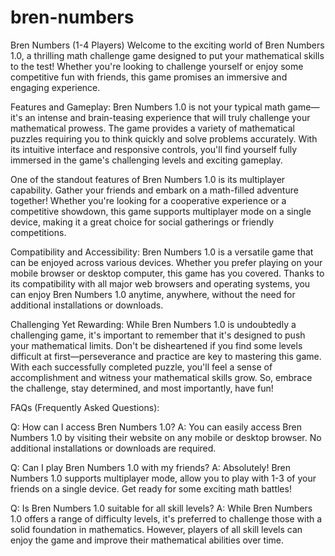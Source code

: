 # bren-numbers
Bren Numbers (1-4 Players)
Welcome to the exciting world of Bren Numbers 1.0, a thrilling math challenge game designed to put your mathematical skills to the test! Whether you're looking to challenge yourself or enjoy some competitive fun with friends, this game promises an immersive and engaging experience.

Features and Gameplay:
Bren Numbers 1.0 is not your typical math game—it's an intense and brain-teasing experience that will truly challenge your mathematical prowess. The game provides a variety of mathematical puzzles requiring you to think quickly and solve problems accurately. With its intuitive interface and responsive controls, you'll find yourself fully immersed in the game's challenging levels and exciting gameplay.

One of the standout features of Bren Numbers 1.0 is its multiplayer capability. Gather your friends and embark on a math-filled adventure together! Whether you're looking for a cooperative experience or a competitive showdown, this game supports multiplayer mode on a single device, making it a great choice for social gatherings or friendly competitions.

Compatibility and Accessibility:
Bren Numbers 1.0 is a versatile game that can be enjoyed across various devices. Whether you prefer playing on your mobile browser or desktop computer, this game has you covered. Thanks to its compatibility with all major web browsers and operating systems, you can enjoy Bren Numbers 1.0 anytime, anywhere, without the need for additional installations or downloads.

Challenging Yet Rewarding:
While Bren Numbers 1.0 is undoubtedly a challenging game, it's important to remember that it's designed to push your mathematical limits. Don't be disheartened if you find some levels difficult at first—perseverance and practice are key to mastering this game. With each successfully completed puzzle, you'll feel a sense of accomplishment and witness your mathematical skills grow. So, embrace the challenge, stay determined, and most importantly, have fun!

FAQs (Frequently Asked Questions):

Q: How can I access Bren Numbers 1.0?
A: You can easily access Bren Numbers 1.0 by visiting their website on any mobile or desktop browser. No additional installations or downloads are required.

Q: Can I play Bren Numbers 1.0 with my friends?
A: Absolutely! Bren Numbers 1.0 supports multiplayer mode, allow you to play with 1-3 of your friends on a single device. Get ready for some exciting math battles!

Q: Is Bren Numbers 1.0 suitable for all skill levels?
A: While Bren Numbers 1.0 offers a range of difficulty levels, it's preferred to challenge those with a solid foundation in mathematics. However, players of all skill levels can enjoy the game and improve their mathematical abilities over time.
